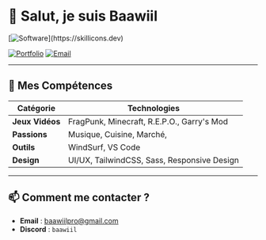 # 👋 Salut, je suis **Baawiil**

[![Software](https://skillicons.dev/icons?i=js,html,css,pr,au,ae,discord,discordjs,lua,)](https://skillicons.dev)

[![Portfolio](https://img.shields.io/badge/Portfolio-%23000000.svg?style=for-the-badge&logo=firefox&logoColor=#FF7139)](baawiil.fr)
[![Email](https://img.shields.io/badge/Email-D14836?style=for-the-badge&logo=gmail&logoColor=white)](mailto:baawiilpro@gmail.com)

---

## 🔧 **Mes Compétences**
<custom-element data-json="%7B%22type%22%3A%22table-metadata%22%2C%22attributes%22%3A%7B%22title%22%3A%22Technologies%22%7D%7D" />

| Catégorie       | Technologies                                                                 |
|-----------------|------------------------------------------------------------------------------|
| **Jeux Vidéos** | FragPunk, Minecraft, R.E.P.O., Garry's Mod                                  |
| **Passions**    | Musique, Cuisine, Marché,                                                   |
| **Outils**      | WindSurf, VS Code                                                           |
| **Design**      | UI/UX, TailwindCSS, Sass, Responsive Design                                 |

---

## 📫 **Comment me contacter ?**
- **Email** : [baawiilpro@gmail.com](mailto\:baawiilpro@gmail.com)
- **Discord** : `baawiil`
